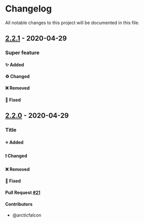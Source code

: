 # Changelog
All notable changes to this project will be documented in this file.

## [2.2.1](https://github.com/arcticfalcon/test-actions/tree/2.2.0) - 2020-04-29
### Super feature
#### :sparkles: Added
#### :recycle: Changed
#### :x: Removed
#### :bug: Fixed

## [2.2.0](https://github.com/arcticfalcon/test-actions/tree/2.2.0) - 2020-04-29
### Title
#### :star: Added
#### :exclamation: Changed
#### :x: Removed
#### :bug: Fixed

#### Pull Request [#21](https://github.com/arcticfalcon/test-actions/pull/21)
#### Contributors
- @arcticfalcon
